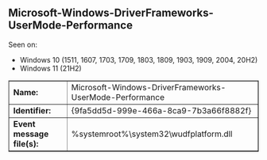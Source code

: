 ## Microsoft-Windows-DriverFrameworks-UserMode-Performance

Seen on:
* Windows 10 (1511, 1607, 1703, 1709, 1803, 1809, 1903, 1909, 2004, 20H2)
* Windows 11 (21H2)

<table border="1" class="docutils">
  <tbody>
    <tr>
      <td><b>Name:</b></td>
      <td>Microsoft-Windows-DriverFrameworks-UserMode-Performance</td>
    </tr>
    <tr>
      <td><b>Identifier:</b></td>
      <td>{9fa5dd5d-999e-466a-8ca9-7b3a66f8882f}</td>
    </tr>
    <tr>
      <td><b>Event message file(s):</b></td>
      <td>%systemroot%\system32\wudfplatform.dll</td>
    </tr>
  </tbody>
</table>

&nbsp;

